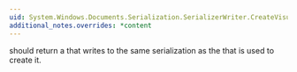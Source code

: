 ```yaml
---
uid: System.Windows.Documents.Serialization.SerializerWriter.CreateVisualsCollator
additional_notes.overrides: *content
---
```


<p>
      <xref href="System.Windows.Documents.Serialization.SerializerWriter.CreateVisualsCollator"></xref> should return a <xref href="System.Windows.Documents.Serialization.SerializerWriterCollator"></xref> that writes to the same serialization <xref href="System.IO.Stream"></xref> as the <xref href="System.Windows.Documents.Serialization.SerializerWriter"></xref> that is used to create it.</p>


